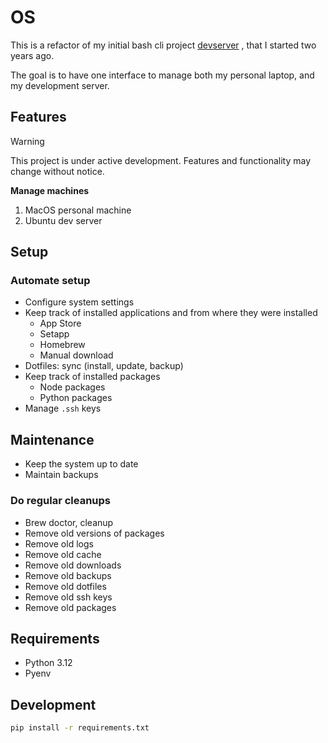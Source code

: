 # OS

This is a refactor of my initial bash cli project [devserver](https://github.com/siriusnottin/devserver) , that I started two years ago.

The goal is to have one interface to manage both my personal laptop, and my development server.

## Features

> [!WARNING]  
> This project is under active development. Features and functionality may change without notice.

**Manage machines**

1. MacOS personal machine
2. Ubuntu dev server

## Setup

### Automate setup

- Configure system settings
- Keep track of installed applications and from where they were installed
  - App Store
  - Setapp
  - Homebrew
  - Manual download
- Dotfiles: sync (install, update, backup)
- Keep track of installed packages
  - Node packages
  - Python packages
- Manage `.ssh` keys

## Maintenance

- Keep the system up to date
- Maintain backups

### Do regular cleanups

- Brew doctor, cleanup
- Remove old versions of packages
- Remove old logs
- Remove old cache
- Remove old downloads
- Remove old backups
- Remove old dotfiles
- Remove old ssh keys
- Remove old packages

## Requirements

- Python 3.12
- Pyenv

## Development

```bash
pip install -r requirements.txt
```

